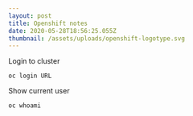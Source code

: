 ```yaml
---
layout: post
title: Openshift notes
date: 2020-05-28T18:56:25.055Z
thumbnail: /assets/uploads/openshift-logotype.svg
---
```

Login to cluster



```
oc login URL
```

Show current user

```
oc whoami
```